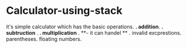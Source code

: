 # Calculator-using-stack
it's  simple calculator which has the basic operations.
**. addition**.
**. subtruction** .
**. multiplication** .
**- it can handel ** .
      invalid excprestions.
      parentheses.
      floating numbers.
